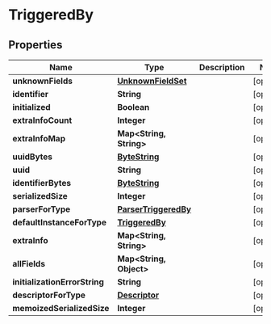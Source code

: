 # TriggeredBy

## Properties
Name | Type | Description | Notes
------------ | ------------- | ------------- | -------------
**unknownFields** | [**UnknownFieldSet**](UnknownFieldSet.md) |  |  [optional]
**identifier** | **String** |  |  [optional]
**initialized** | **Boolean** |  |  [optional]
**extraInfoCount** | **Integer** |  |  [optional]
**extraInfoMap** | **Map&lt;String, String&gt;** |  |  [optional]
**uuidBytes** | [**ByteString**](ByteString.md) |  |  [optional]
**uuid** | **String** |  |  [optional]
**identifierBytes** | [**ByteString**](ByteString.md) |  |  [optional]
**serializedSize** | **Integer** |  |  [optional]
**parserForType** | [**ParserTriggeredBy**](ParserTriggeredBy.md) |  |  [optional]
**defaultInstanceForType** | [**TriggeredBy**](TriggeredBy.md) |  |  [optional]
**extraInfo** | **Map&lt;String, String&gt;** |  |  [optional]
**allFields** | **Map&lt;String, Object&gt;** |  |  [optional]
**initializationErrorString** | **String** |  |  [optional]
**descriptorForType** | [**Descriptor**](Descriptor.md) |  |  [optional]
**memoizedSerializedSize** | **Integer** |  |  [optional]
